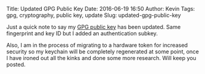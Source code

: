 Title: Updated GPG Public Key
Date: 2016-06-19 16:50
Author: Kevin
Tags: gpg, cryptography, public key, update
Slug: updated-gpg-public-key

Just a quick note to say my [GPG public key](/media/misc/KevinatKevinisageekdotorg.gpg.asc) has been updated. Same fingerprint and key ID but I added an authentication subkey.

Also, I am in the process of migrating to a hardware token for increased security so my keychain will be completely regenerated at some point, once I have ironed out all the kinks and done some more research. Will keep you posted.